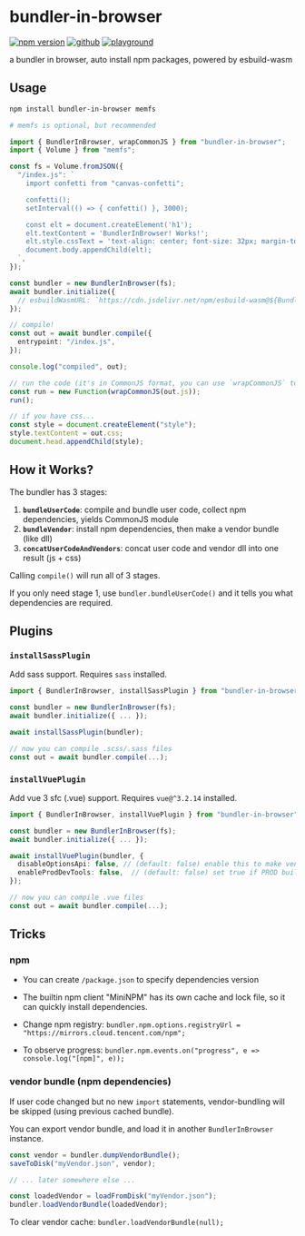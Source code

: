 # bundler-in-browser

[![npm version](https://img.shields.io/npm/v/bundler-in-browser.svg)](https://www.npmjs.com/package/bundler-in-browser) [![github](https://img.shields.io/badge/github-source-blue)](https://github.com/lyonbot/bundler-in-browser) [![playground](https://img.shields.io/badge/playground-online-green)](https://lyonbot.github.io/bundler-in-browser/)

a bundler in browser, auto install npm packages, powered by esbuild-wasm

## Usage

```sh
npm install bundler-in-browser memfs

# memfs is optional, but recommended
```

```ts
import { BundlerInBrowser, wrapCommonJS } from "bundler-in-browser";
import { Volume } from "memfs";

const fs = Volume.fromJSON({
  "/index.js": `
    import confetti from "canvas-confetti";

    confetti();
    setInterval(() => { confetti() }, 3000);

    const elt = document.createElement('h1');
    elt.textContent = 'BundlerInBrowser! Works!';
    elt.style.cssText = 'text-align: center; font-size: 32px; margin-top: 30vh;';
    document.body.appendChild(elt);
  `,
});

const bundler = new BundlerInBrowser(fs);
await bundler.initialize({
  // esbuildWasmURL: `https://cdn.jsdelivr.net/npm/esbuild-wasm@${BundlerInBrowser.esbuildVersion}/esbuild.wasm`,  // optional
});

// compile!
const out = await bundler.compile({
  entrypoint: "/index.js",
});

console.log("compiled", out);

// run the code (it's in CommonJS format, you can use `wrapCommonJS` to wrap it)
const run = new Function(wrapCommonJS(out.js));
run();

// if you have css...
const style = document.createElement("style");
style.textContent = out.css;
document.head.appendChild(style);
```

## How it Works?

The bundler has 3 stages:

1. **`bundleUserCode`**: compile and bundle user code, collect npm dependencies, yields CommonJS module
2. **`bundleVendor`**: install npm dependencies, then make a vendor bundle (like dll)
3. **`concatUserCodeAndVendors`**: concat user code and vendor dll into one result (js + css)

Calling `compile()` will run all of 3 stages.

If you only need stage 1, use `bundler.bundleUserCode()` and it tells you what dependencies are required.

## Plugins

### `installSassPlugin`

Add sass support. Requires `sass` installed.

```ts
import { BundlerInBrowser, installSassPlugin } from "bundler-in-browser";

const bundler = new BundlerInBrowser(fs);
await bundler.initialize({ ... });

await installSassPlugin(bundler);

// now you can compile .scss/.sass files
const out = await bundler.compile(...);
```

### `installVuePlugin`

Add vue 3 sfc (.vue) support. Requires `vue@^3.2.14` installed.

```ts
import { BundlerInBrowser, installVuePlugin } from "bundler-in-browser";

const bundler = new BundlerInBrowser(fs);
await bundler.initialize({ ... });

await installVuePlugin(bundler, {
  disableOptionsApi: false, // (default: false) enable this to make vendor bundle smaller
  enableProdDevTools: false,  // (default: false) set true if PROD build requires devtool too
});

// now you can compile .vue files
const out = await bundler.compile(...);
```

## Tricks

### npm

- You can create `/package.json` to specify dependencies version

- The builtin npm client "MiniNPM" has its own cache and lock file, so it can quickly install dependencies.

- Change npm registry: `bundler.npm.options.registryUrl = "https://mirrors.cloud.tencent.com/npm";`

- To observe progress: `bundler.npm.events.on("progress", e => console.log("[npm]", e));`

### vendor bundle (npm dependencies)

If user code changed but no new `import` statements, vendor-bundling will be skipped (using previous cached bundle).

You can export vendor bundle, and load it in another `BundlerInBrowser` instance.

```js
const vendor = bundler.dumpVendorBundle();
saveToDisk("myVendor.json", vendor);

// ... later somewhere else ...

const loadedVendor = loadFromDisk("myVendor.json");
bundler.loadVendorBundle(loadedVendor);
```

To clear vendor cache: `bundler.loadVendorBundle(null);`
